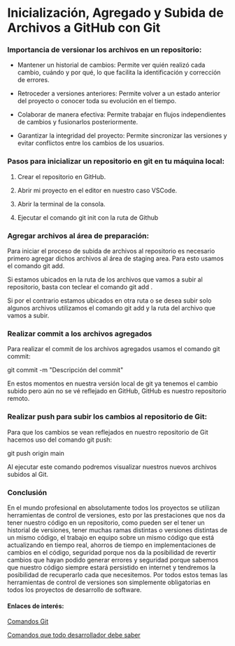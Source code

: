 # Inicialización, Agregado y Subida de Archivos a GitHub con Git

### Importancia de versionar los archivos en un repositorio:

- Mantener un historial de cambios: Permite ver quién realizó cada cambio, cuándo y por qué, lo que facilita la identificación y corrección de errores. 

- Retroceder a versiones anteriores: Permite volver a un estado anterior del proyecto o conocer toda su evolución en el tiempo.

- Colaborar de manera efectiva: Permite trabajar en flujos independientes de cambios y fusionarlos posteriormente.

- Garantizar la integridad del proyecto: Permite sincronizar las versiones y evitar conflictos entre los cambios de los usuarios.


### Pasos para inicializar un repositorio en git en tu máquina local:

1. Crear el repositorio en GitHub.

2. Abrir mi proyecto en el editor en nuestro caso VSCode.

3. Abrir la terminal de la consola.

4. Ejecutar el comando git init con la ruta de Github

### Agregar archivos al área de preparación:

Para iniciar el proceso de subida de archivos al repositorio es necesario primero agregar dichos archivos al área de staging area.  Para esto usamos el comando git add.

Si estamos ubicados en la ruta de los archivos que vamos a subir al repositorio, basta con teclear el comando git add .

Si por el contrario estamos ubicados en otra ruta o se desea subir solo algunos archivos utilizamos el comando git add y la ruta del archivo que vamos a subir.


### Realizar commit a los archivos agregados

Para realizar el commit de los archivos agregados usamos el comando git commit:

git commit -m "Descripción del commit"

En estos momentos en nuestra versión local de git ya tenemos el cambio subido pero aún no se vé reflejado en GitHub, GitHub es nuestro repositorio remoto.


### Realizar push para subir los cambios al repositorio de Git:
Para que los cambios se vean reflejados en nuestro repositorio de Git hacemos uso del comando git push:

git push origin main

Al ejecutar este comando podremos visualizar nuestros nuevos archivos subidos al Git.


### Conclusión

En el mundo profesional en absolutamente todos los proyectos se utilizan herramientas de control de versiones, esto por las prestaciones que nos da tener nuestro código en un repositorio, como pueden ser el tener un historial de versiones, tener muchas ramas distintas o versiones distintas de un mismo código, el trabajo en equipo sobre un mismo código que está actualizando en tiempo real, ahorros de tiempo en implementaciones de cambios en el código, seguridad porque nos da la posibilidad de revertir cambios que hayan podido generar errores y seguridad porque sabemos que nuestro código siempre estará persistido en internet y tendremos la posibilidad de recuperarlo cada que necesitemos. Por todos estos temas las herramientas de control de versiones son simplemente obligatorias en todos los proyectos de desarrollo de software.

#### Enlaces de interés:
[Comandos Git](https://www.atlassian.com/es/git/glossary#commands)

[Comandos que todo desarrollador debe saber](https://www.freecodecamp.org/espanol/news/10-comandos-de-git-que-todo-desarrollador-deberia-saber/)








